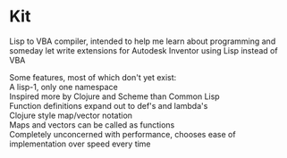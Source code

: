 Kit
===

Lisp to VBA compiler, intended to help me learn about programming and someday let write extensions for
Autodesk Inventor using Lisp instead of VBA 

Some features, most of which don't yet exist:  
A lisp-1, only one namespace  
Inspired more by Clojure and Scheme than Common Lisp  
Function definitions expand out to def's and lambda's  
Clojure style map/vector notation  
Maps and vectors can be called as functions  
Completely unconcerned with performance, chooses ease of implementation over speed every time  
